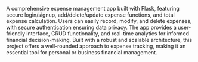 A comprehensive expense management app built with Flask, featuring secure login/signup, add/delete/update expense functions, and total expense calculation. Users can easily record, modify, and delete expenses, with secure authentication ensuring data privacy. The app provides a user-friendly interface, CRUD functionality, and real-time analytics for informed financial decision-making. Built with a robust and scalable architecture, this project offers a well-rounded approach to expense tracking, making it an essential tool for personal or business financial management.
